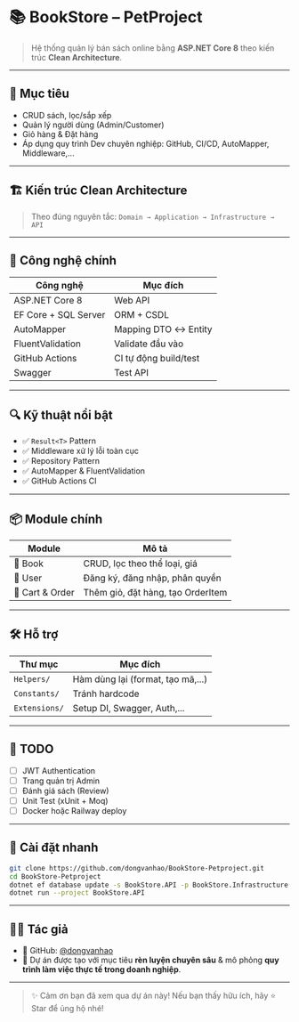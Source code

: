 # 📚 BookStore – PetProject

> Hệ thống quản lý bán sách online bằng **ASP.NET Core 8** theo kiến trúc **Clean Architecture**.

---

## 🎯 Mục tiêu

- CRUD sách, lọc/sắp xếp
- Quản lý người dùng (Admin/Customer)
- Giỏ hàng & Đặt hàng
- Áp dụng quy trình Dev chuyên nghiệp: GitHub, CI/CD, AutoMapper, Middleware,...

---

## 🏗 Kiến trúc Clean Architecture


> Theo đúng nguyên tắc: `Domain → Application → Infrastructure → API`

---

## 🧰 Công nghệ chính

| Công nghệ | Mục đích |
|----------|----------|
| ASP.NET Core 8 | Web API |
| EF Core + SQL Server | ORM + CSDL |
| AutoMapper | Mapping DTO ↔ Entity |
| FluentValidation | Validate đầu vào |
| GitHub Actions | CI tự động build/test |
| Swagger | Test API |

---

## 🔍 Kỹ thuật nổi bật

- ✅ `Result<T>` Pattern
- ✅ Middleware xử lý lỗi toàn cục
- ✅ Repository Pattern
- ✅ AutoMapper & FluentValidation
- ✅ GitHub Actions CI

---

## 📦 Module chính

| Module | Mô tả |
|--------|------|
| 📘 Book | CRUD, lọc theo thể loại, giá |
| 👤 User | Đăng ký, đăng nhập, phân quyền |
| 🛒 Cart & Order | Thêm giỏ, đặt hàng, tạo OrderItem |

---

## 🛠 Hỗ trợ

| Thư mục | Mục đích |
|--------|----------|
| `Helpers/` | Hàm dùng lại (format, tạo mã,...) |
| `Constants/` | Tránh hardcode |
| `Extensions/` | Setup DI, Swagger, Auth,... |

---

## 📌 TODO

- [ ] JWT Authentication
- [ ] Trang quản trị Admin
- [ ] Đánh giá sách (Review)
- [ ] Unit Test (xUnit + Moq)
- [ ] Docker hoặc Railway deploy

---

## 🚀 Cài đặt nhanh

```bash
git clone https://github.com/dongvanhao/BookStore-Petproject.git
cd BookStore-Petproject
dotnet ef database update -s BookStore.API -p BookStore.Infrastructure
dotnet run --project BookStore.API
```
---

## 👨‍💻 Tác giả

- 🔗 GitHub: [@dongvanhao](https://github.com/dongvanhao)
- 💬 Dự án được tạo với mục tiêu **rèn luyện chuyên sâu** & mô phỏng **quy trình làm việc thực tế trong doanh nghiệp**.

---

> ✨ Cảm ơn bạn đã xem qua dự án này! Nếu bạn thấy hữu ích, hãy ⭐️ Star để ủng hộ nhé!
